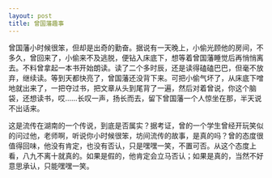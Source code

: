 ```yaml
---
layout: post
title: 曾国藩趣事
---
```

曾国藩小时候很笨，但却是出奇的勤奋。据说有一天晚上，小偷光顾他的房间，不多久，曾回来了，小偷来不及逃脱，便钻入床底下，想等着曾国藩睡觉后再悄悄离去。不料曾拿起一本书开始朗读。读了二个多时辰，还是读得磕磕巴巴，但毫不放弃，继续读。等到天都快亮了，曾国藩还没背下来。可把小偷气坏了，从床底下噌地就出来了，一把夺过书，把文章从头到尾背了一遍，然后对着曾说，你这个脑袋，还想读书，哎……长叹一声，扬长而去，留下曾国藩一个人惊坐在那，半天说不出话来。

这是流传在湖南的一个传说，到底是否属实？据考证，曾的一个学生曾经开玩笑似的问过他，老师啊，听说你小时候很笨，坊间流传的故事，是真的吗？曾的态度很值得回味，他没有肯定，也没有否认，只是嘿嘿一笑，不置可否。从这个态度上看，八九不离十就真的。如果是假的，他肯定会立马否认；如果是真的，当然不好意思承认，只能嘿嘿一笑。